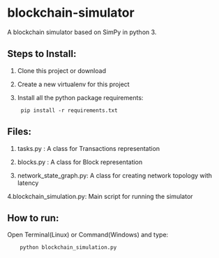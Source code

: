 # blockchain-simulator
A blockchain simulator based on SimPy in python 3. 

## Steps to Install:

1. Clone this project or download

2. Create a new virtualenv for this project

3. Install all the python package requirements:

        pip install -r requirements.txt

## Files:

1. tasks.py : A class for Transactions representation

2. blocks.py : A class for Block representation

3. network_state_graph.py: A class for creating network topology with latency

4.blockchain_simulation.py: Main script for running the simulator

## How to run:

Open Terminal(Linux) or Command(Windows) and type:
    
        python blockchain_simulation.py

